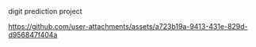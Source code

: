 digit prediction project

https://github.com/user-attachments/assets/a723b19a-9413-431e-829d-d956847f404a


